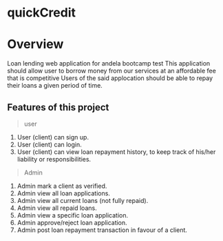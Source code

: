 # quickCredit
# Overview
Loan lending web application for andela bootcamp test 
This application should allow user to borrow money from our services at an affordable fee that is competitive Users of the said applocation should be able to repay their loans a given period of time.

##  Features of this project
> user
1. User (client) can sign up.
2. User (client) can login.
3. User (client) can view loan repayment history, to keep track of his/her liability or
responsibilities.

> Admin

1. Admin mark a client as verified.
2. Admin view all loan applications.
3. Admin view all current loans (not fully repaid).
4. Admin view all repaid loans.
5. Admin view a specific loan application.
5. Admin approve/reject loan application.
6. Admin post loan repayment transaction in favour of a client.